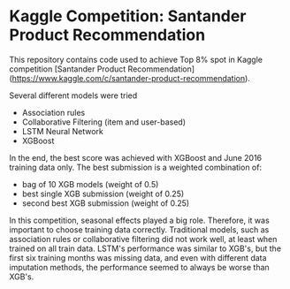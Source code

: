# Kaggle Competition: Santander Product Recommendation

This repository contains code used to achieve Top 8% spot in Kaggle competition [Santander Product Recommendation] (https://www.kaggle.com/c/santander-product-recommendation).

Several different models were tried
* Association rules
* Collaborative Filtering (item and user-based)
* LSTM Neural Network
* XGBoost

In the end, the best score was achieved with XGBoost and June 2016 training data only. The best submission is a weighted combination of:
* bag of 10 XGB models (weight of 0.5)
* best single XGB submission (weight of 0.25)
* second best XGB submission (weight of 0.25)

In this competition, seasonal effects played a big role. Therefore, it was important to choose training data correctly. Traditional models, such as association rules or collaborative filtering did not work well, at least when trained on all train data. LSTM's performance was similar to XGB's, but the first six training months was missing data, and even with different data imputation methods, the performance seemed to always be worse than XGB's.

